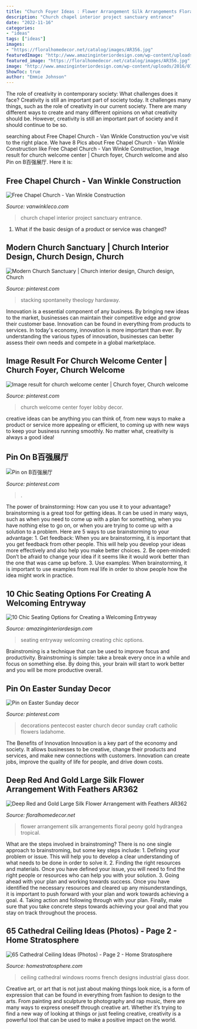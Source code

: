 ```yaml
---
title: "Church Foyer Ideas : Flower Arrangement Silk Arrangements Floral Peony Gold Hydrangea Tropical"
description: "Church chapel interior project sanctuary entrance"
date: "2022-11-16"
categories:
- "ideas"
tags: ["ideas"]
images:
- "https://floralhomedecor.net/catalog/images/AR356.jpg"
featuredImage: "http://www.amazinginteriordesign.com/wp-content/uploads/2016/07/10-chic-seating-options-for-creating-a-welcoming-entryway-fi.jpg"
featured_image: "https://floralhomedecor.net/catalog/images/AR356.jpg"
image: "http://www.amazinginteriordesign.com/wp-content/uploads/2016/07/10-chic-seating-options-for-creating-a-welcoming-entryway-fi.jpg"
ShowToc: true
author: "Emmie Johnson"
---
```



The role of creativity in contemporary society: What challenges does it face?
Creativity is still an important part of society today. It challenges many things, such as the role of creativity in our current society. There are many different ways to create and many different opinions on what creativity should be. However, creativity is still an important part of society and it should continue to be so.

	

		
searching about Free Chapel Church - Van Winkle Construction you've visit to the right place. We have 8 Pics about Free Chapel Church - Van Winkle Construction like Free Chapel Church - Van Winkle Construction, Image result for church welcome center | Church foyer, Church welcome and also Pin on B百强展厅. Here it is:
		
    
## Free Chapel Church - Van Winkle Construction

<img loading=lazy src="https://www.vanwinkleco.com/wp-content/uploads/2015/08/Free-Chapel-Church-entrance-looking-into-sanctuary.jpg" onerror="this.onerror=null;this.src='https://tse1.mm.bing.net/th?id=OIP.oMV2sBeVygaHaOwSfL4wPwHaEm&amp;pid=15.1';" alt="Free Chapel Church - Van Winkle Construction">

_Source: vanwinkleco.com_

>church chapel interior project sanctuary entrance. 

	

1. What if the basic design of a product or service was changed?

    
## Modern Church Sanctuary | Church Interior Design, Church Design, Church

<img loading=lazy src="https://i.pinimg.com/736x/65/08/d9/6508d998fa20f4cd4844e772fc8a4cfc--church-interior-design-church-design.jpg" onerror="this.onerror=null;this.src='https://tse4.mm.bing.net/th?id=OIP.3RAs5G2snK_Ve5XT-fxFygAAAA&amp;pid=15.1';" alt="Modern Church Sanctuary | Church interior design, Church design, Church">

_Source: pinterest.com_

>stacking spontaneity theology hardaway. 

	

Innovation is a essential component of any business. By bringing new ideas to the market, businesses can maintain their competitive edge and grow their customer base. Innovation can be found in everything from products to services. In today's economy, innovation is more important than ever. By understanding the various types of innovation, businesses can better assess their own needs and compete in a global marketplace.

    
## Image Result For Church Welcome Center | Church Foyer, Church Welcome

<img loading=lazy src="https://i.pinimg.com/736x/e0/f3/43/e0f343ab86ad7c9295ca5b2a08f2cc09.jpg" onerror="this.onerror=null;this.src='https://tse4.mm.bing.net/th?id=OIP.ELuLsj8vnbgrHyxDGPw_GwAAAA&amp;pid=15.1';" alt="Image result for church welcome center | Church foyer, Church welcome">

_Source: pinterest.com_

>church welcome center foyer lobby decor. 

	

creative ideas can be anything you can think of, from new ways to make a product or service more appealing or efficient, to coming up with new ways to keep your business running smoothly. No matter what, creativity is always a good idea!

    
## Pin On B百强展厅

<img loading=lazy src="https://i.pinimg.com/736x/85/44/d2/8544d2f70488570e26447bdcb5d6231e.jpg" onerror="this.onerror=null;this.src='https://tse4.mm.bing.net/th?id=OIP.kAgipW_XCRWcVhtvVnA-eQHaE8&amp;pid=15.1';" alt="Pin on B百强展厅">

_Source: pinterest.com_

>. 

	

The power of brainstorming: How can you use it to your advantage?
brainstorming is a great tool for getting ideas. It can be used in many ways, such as when you need to come up with a plan for something, when you have nothing else to go on, or when you are trying to come up with a solution to a problem. Here are 5 ways to use brainstorming to your advantage: 1. Get feedback: When you are brainstorming, it is important that you get feedback from other people. This will help you develop your ideas more effectively and also help you make better choices. 2. Be open-minded: Don’t be afraid to change your idea if it seems like it would work better than the one that was came up before. 3. Use examples: When brainstorming, it is important to use examples from real life in order to show people how the idea might work in practice. 
    
## 10 Chic Seating Options For Creating A Welcoming Entryway

<img loading=lazy src="http://www.amazinginteriordesign.com/wp-content/uploads/2016/07/10-chic-seating-options-for-creating-a-welcoming-entryway-fi.jpg" onerror="this.onerror=null;this.src='https://tse1.mm.bing.net/th?id=OIP.XaC8CfDofrqbhFylSChbawHaFr&amp;pid=15.1';" alt="10 Chic Seating Options for Creating a Welcoming Entryway">

_Source: amazinginteriordesign.com_

>seating entryway welcoming creating chic options. 

	

Brainstroming is a technique that can be used to improve focus and productivity. Brainstroming is simple: take a break every once in a while and focus on something else. By doing this, your brain will start to work better and you will be more productive overall.

    
## Pin On Easter Sunday Decor

<img loading=lazy src="https://i.pinimg.com/736x/1f/80/fe/1f80feb400f6eb6a56eaad807c9968bb.jpg" onerror="this.onerror=null;this.src='https://tse2.mm.bing.net/th?id=OIP.o3KPxkGu_rQ2ddimSf4BXAHaMY&amp;pid=15.1';" alt="Pin on Easter Sunday decor">

_Source: pinterest.com_

>decorations pentecost easter church decor sunday craft catholic flowers ladahome. 

	

The Benefits of Innovation
Innovation is a key part of the economy and society. It allows businesses to be creative, change their products and services, and make new connections with customers. Innovation can create jobs, improve the quality of life for people, and drive down costs.

    
## Deep Red And Gold Large Silk Flower Arrangement With Feathers AR362

<img loading=lazy src="https://floralhomedecor.net/catalog/images/AR356.jpg" onerror="this.onerror=null;this.src='https://tse2.mm.bing.net/th?id=OIP.tIbGS2nKMg1YlUGOiO8hFQHaHa&amp;pid=15.1';" alt="Deep Red and Gold Large Silk Flower Arrangement with Feathers AR362">

_Source: floralhomedecor.net_

>flower arrangement silk arrangements floral peony gold hydrangea tropical. 

	

What are the steps involved in brainstroming?
There is no one single approach to brainstroming, but some key steps include: 1. Defining your problem or issue. This will help you to develop a clear understanding of what needs to be done in order to solve it. 2. Finding the right resources and materials. Once you have defined your issue, you will need to find the right people or resources who can help you with your solution. 3. Going ahead with your plan and working towards success. Once you have identified the necessary resources and cleared up any misunderstandings, it is important to push forward with your plan and work towards achieving a goal. 4. Taking action and following through with your plan. Finally, make sure that you take concrete steps towards achieving your goal and that you stay on track throughout the process.

    
## 65 Cathedral Ceiling Ideas (Photos) - Page 2 - Home Stratosphere

<img loading=lazy src="https://www.homestratosphere.com/wp-content/uploads/2019/06/cozyroom-cceiling-hz-june62019.jpg" onerror="this.onerror=null;this.src='https://tse1.mm.bing.net/th?id=OIP.SypdYPUZTeIOOSD-V0PiRwHaEf&amp;pid=15.1';" alt="65 Cathedral Ceiling Ideas (Photos) - Page 2 - Home Stratosphere">

_Source: homestratosphere.com_

>ceiling cathedral windows rooms french designs industrial glass door. 

	

Creative art, or art that is not just about making things look nice, is a form of expression that can be found in everything from fashion to design to the arts. From painting and sculpture to photography and rap music, there are many ways to express oneself through creative art. Whether it’s trying to find a new way of looking at things or just feeling creative, creativity is a powerful tool that can be used to make a positive impact on the world.

